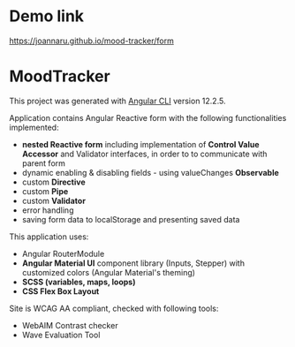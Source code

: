# Demo link 

https://joannaru.github.io/mood-tracker/form

# MoodTracker

This project was generated with [Angular CLI](https://github.com/angular/angular-cli) version 12.2.5.

Application contains Angular Reactive form with the following functionalities implemented:
- **nested Reactive form** including implementation of **Control Value Accessor** and Validator interfaces, in order to to communicate with parent form
- dynamic enabling & disabling fields - using valueChanges **Observable**
- custom **Directive**
- custom **Pipe**
- custom **Validator**
- error handling
- saving form data to localStorage and presenting saved data

This application uses:
- Angular RouterModule
- **Angular Material UI** component library (Inputs, Stepper) with customized colors (Angular Material's theming)
- **SCSS (variables, maps, loops)**
- **CSS Flex Box Layout**

Site is WCAG AA compliant, checked with following tools:
- WebAIM Contrast checker
- Wave Evaluation Tool
